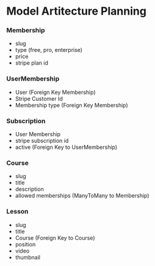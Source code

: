 # Model Artitecture Planning

### Membership
- slug
- type (free, pro, enterprise)
- price
- stripe plan id


### UserMembership
- User  (Foreign Key Membership)
- Stripe Customer Id
- Membership type   (Foreign Key Membership)

### Subscription
- User Membership
- stripe subscription id
- active    (Foreign Key to UserMembership)

### Course
- slug
- title
- description
- allowed memberships (ManyToMany to Membership)
### Lesson
- slug
- title
- Course    (Foreign Key to Course)
- position
- video
- thumbnail